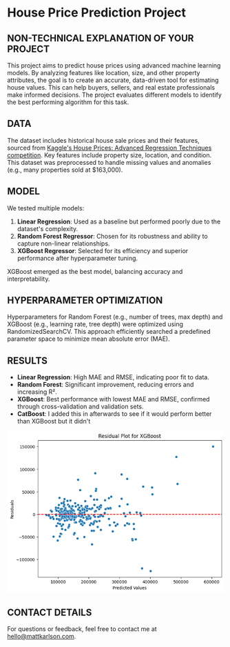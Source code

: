 # House Price Prediction Project

## NON-TECHNICAL EXPLANATION OF YOUR PROJECT
This project aims to predict house prices using advanced machine learning models. By analyzing features like location, size, and other property attributes, the goal is to create an accurate, data-driven tool for estimating house values. This can help buyers, sellers, and real estate professionals make informed decisions. The project evaluates different models to identify the best performing algorithm for this task.

## DATA
The dataset includes historical house sale prices and their features, sourced from [Kaggle's House Prices: Advanced Regression Techniques competition](https://www.kaggle.com/c/house-prices-advanced-regression-techniques). Key features include property size, location, and condition. This dataset was preprocessed to handle missing values and anomalies (e.g., many properties sold at $163,000).

## MODEL 
We tested multiple models:
1. **Linear Regression**: Used as a baseline but performed poorly due to the dataset's complexity.
2. **Random Forest Regressor**: Chosen for its robustness and ability to capture non-linear relationships.
3. **XGBoost Regressor**: Selected for its efficiency and superior performance after hyperparameter tuning.

XGBoost emerged as the best model, balancing accuracy and interpretability.

## HYPERPARAMETER OPTIMIZATION
Hyperparameters for Random Forest (e.g., number of trees, max depth) and XGBoost (e.g., learning rate, tree depth) were optimized using RandomizedSearchCV. This approach efficiently searched a predefined parameter space to minimize mean absolute error (MAE). 

## RESULTS
- **Linear Regression**: High MAE and RMSE, indicating poor fit to data.
- **Random Forest**: Significant improvement, reducing errors and increasing R².
- **XGBoost**: Best performance with lowest MAE and RMSE, confirmed through cross-validation and validation sets.
- **CatBoost**: I added this in afterwards to see if it would perform better than XGBoost but it didn't

![Screenshot](XGBoost_Residuals.png)

## CONTACT DETAILS
For questions or feedback, feel free to contact me at [hello@mattkarlson.com](mailto:hello@mattkarlson.com).
